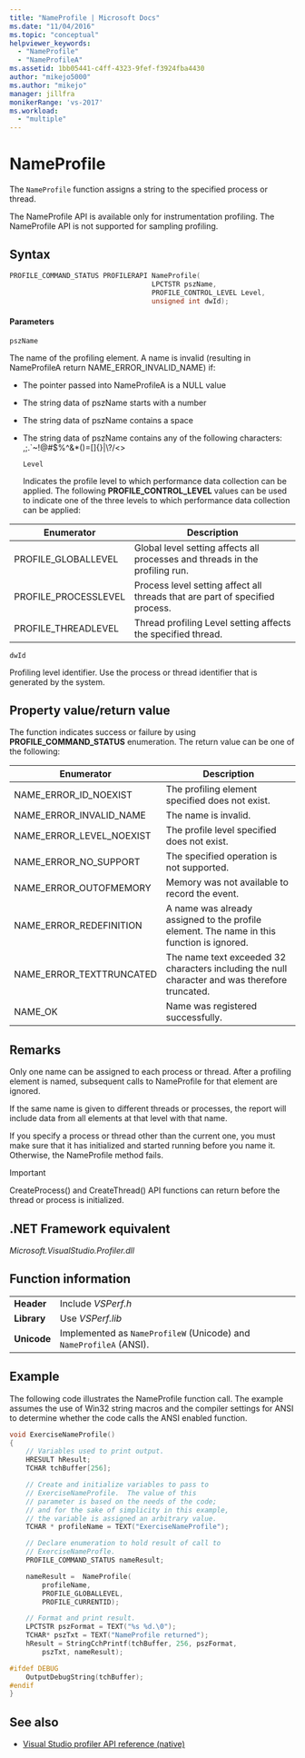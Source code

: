 ```yaml
---
title: "NameProfile | Microsoft Docs"
ms.date: "11/04/2016"
ms.topic: "conceptual"
helpviewer_keywords:
  - "NameProfile"
  - "NameProfileA"
ms.assetid: 1bb05441-c4ff-4323-9fef-f3924fba4430
author: "mikejo5000"
ms.author: "mikejo"
manager: jillfra
monikerRange: 'vs-2017'
ms.workload:
  - "multiple"
---
```

# NameProfile
The `NameProfile` function assigns a string to the specified process or thread.

 The NameProfile API is available only for instrumentation profiling. The NameProfile API is not supported for sampling profiling.

## Syntax

```cpp
PROFILE_COMMAND_STATUS PROFILERAPI NameProfile(
                                   LPCTSTR pszName,
                                   PROFILE_CONTROL_LEVEL Level,
                                   unsigned int dwId);
```

#### Parameters
 `pszName`

 The name of the profiling element. A name is invalid (resulting in NameProfileA return NAME_ERROR_INVALID_NAME) if:

- The pointer passed into NameProfileA is a NULL value

- The string data of pszName starts with a number

- The string data of pszName contains a space

- The string data of pszName contains any of the following characters: ,;.`~!@#$%^&*()=[]{}&#124;\\?/<>

  `Level`

  Indicates the profile level to which performance data collection can be applied. The following **PROFILE_CONTROL_LEVEL** values can be used to indicate one of the three levels to which performance data collection can be applied:

|Enumerator|Description|
|----------------|-----------------|
|PROFILE_GLOBALLEVEL|Global level setting affects all processes and threads in the profiling run.|
|PROFILE_PROCESSLEVEL|Process level setting affect all threads that are part of specified process.|
|PROFILE_THREADLEVEL|Thread profiling Level setting affects the specified thread.|

 `dwId`

 Profiling level identifier. Use the process or thread identifier that is generated by the system.

## Property value/return value
 The function indicates success or failure by using **PROFILE_COMMAND_STATUS** enumeration. The return value can be one of the following:

|Enumerator|Description|
|----------------|-----------------|
|NAME_ERROR_ID_NOEXIST|The profiling element specified does not exist.|
|NAME_ERROR_INVALID_NAME|The name is invalid.|
|NAME_ERROR_LEVEL_NOEXIST|The profile level specified does not exist.|
|NAME_ERROR_NO_SUPPORT|The specified operation is not supported.|
|NAME_ERROR_OUTOFMEMORY|Memory was not available to record the event.|
|NAME_ERROR_REDEFINITION|A name was already assigned to the profile element. The name in this function is ignored.|
|NAME_ERROR_TEXTTRUNCATED|The name text exceeded 32 characters including the null character and was therefore truncated.|
|NAME_OK|Name was registered successfully.|

## Remarks
 Only one name can be assigned to each process or thread. After a profiling element is named, subsequent calls to NameProfile for that element are ignored.

 If the same name is given to different threads or processes, the report will include data from all elements at that level with that name.

 If you specify a process or thread other than the current one, you must make sure that it has initialized and started running before you name it. Otherwise, the NameProfile method fails.

> [!IMPORTANT]
> CreateProcess() and CreateThread() API functions can return before the thread or process is initialized.

## .NET Framework equivalent
 *Microsoft.VisualStudio.Profiler.dll*

## Function information

|||
|-|-|
|**Header**|Include *VSPerf.h*|
|**Library**|Use *VSPerf.lib*|
|**Unicode**|Implemented as `NameProfileW` (Unicode) and `NameProfileA` (ANSI).|

## Example
 The following code illustrates the NameProfile function call. The example assumes the use of Win32 string macros and the compiler settings for ANSI to determine whether the code calls the ANSI enabled function.

```cpp
void ExerciseNameProfile()
{
    // Variables used to print output.
    HRESULT hResult;
    TCHAR tchBuffer[256];

    // Create and initialize variables to pass to
    // ExerciseNameProfile.  The value of this
    // parameter is based on the needs of the code;
    // and for the sake of simplicity in this example,
    // the variable is assigned an arbitrary value.
    TCHAR * profileName = TEXT("ExerciseNameProfile");

    // Declare enumeration to hold result of call to
    // ExerciseNameProfle.
    PROFILE_COMMAND_STATUS nameResult;

    nameResult =  NameProfile(
        profileName,
        PROFILE_GLOBALLEVEL,
        PROFILE_CURRENTID);

    // Format and print result.
    LPCTSTR pszFormat = TEXT("%s %d.\0");
    TCHAR* pszTxt = TEXT("NameProfile returned");
    hResult = StringCchPrintf(tchBuffer, 256, pszFormat,
        pszTxt, nameResult);

#ifdef DEBUG
    OutputDebugString(tchBuffer);
#endif
}
```

## See also
- [Visual Studio profiler API reference (native)](../profiling/visual-studio-profiler-api-reference-native.md)
